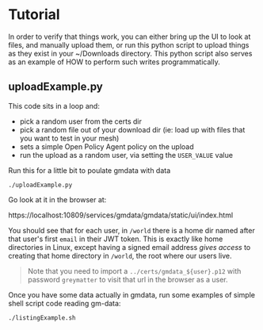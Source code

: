 Tutorial
=====

In order to verify that things work, you can either bring up the UI to look at files, and manually upload them, or run this python script to upload things as they exist in your ~/Downloads directory.
This python script also serves as an example of HOW to perform such writes programmatically.

## uploadExample.py

This code sits in a loop and:

- pick a random user from the certs dir
- pick a random file out of your download dir (ie: load up with files that you want to test in your mesh)
- sets a simple Open Policy Agent policy on the upload
- run the upload as a random user, via setting the `USER_VALUE` value

Run this for a little bit to poulate gmdata with data

```
./uploadExample.py
```

Go look at it in the browser at:

https://localhost:10809/services/gmdata/gmdata/static/ui/index.html

You should see that for each user, in `/world` there is a home dir named after that user's first `email` in their JWT token.
This is exactly like home directories in Linux, except having a signed email address _gives access_ to creating that home
directory in `/world`, the root where our users live.

> Note that you need to import a `../certs/gmdata_${user}.p12` with password `greymatter` to visit that url in the browser as a user.

Once you have some data actually in gmdata, run some examples of simple shell script code reading gm-data:

```
./listingExample.sh
```
